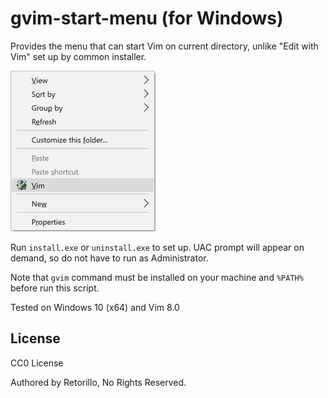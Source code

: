# gvim-start-menu (for Windows)

Provides the menu that can start Vim on current directory, unlike "Edit with
Vim" set up by common installer.

![preview.gif](preview.gif)

Run `install.exe` or `uninstall.exe` to set up.
UAC prompt will appear on demand, so do not have to run as Administrator.

Note that `gvim` command must be installed on your machine and `%PATH%` before
run this script.

Tested on Windows 10 (x64) and Vim 8.0

## License

CC0 License

Authored by Retorillo, No Rights Reserved.
